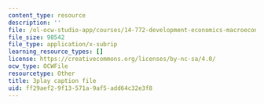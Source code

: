 ```yaml
---
content_type: resource
description: ''
file: /ol-ocw-studio-app/courses/14-772-development-economics-macroeconomics-spring-2013/ff29aef29f13571a9af5add64c32e3f8_ONO1anWuNOk.vtt
file_size: 98542
file_type: application/x-subrip
learning_resource_types: []
license: https://creativecommons.org/licenses/by-nc-sa/4.0/
ocw_type: OCWFile
resourcetype: Other
title: 3play caption file
uid: ff29aef2-9f13-571a-9af5-add64c32e3f8
---
```

